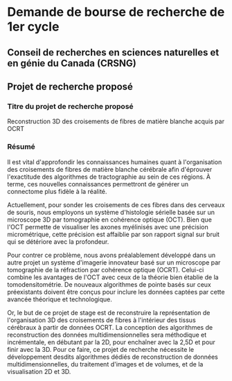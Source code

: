 # Demande de bourse de recherche de 1er cycle

## Conseil de recherches en sciences naturelles et en génie du Canada (CRSNG)

## Projet de recherche proposé

### Titre du projet de recherche proposé

Reconstruction 3D des croisements de fibres de matière blanche acquis par OCRT

### Résumé

Il est vital d'approfondir les connaissances humaines quant à l'organisation des croisements de fibres de matière blanche cérébrale afin d'éprouver l'exactitude des algorithmes de tractographie au sein de ces régions. À terme, ces nouvelles connaissances permettront de générer un connectome plus fidèle à la réalité.

Actuellement, pour sonder les croisements de ces fibres dans des cerveaux de souris, nous employons un système d'histologie sérielle basée sur un microscope 3D par tomographie en cohérence optique (OCT). Bien que l'OCT permette de visualiser les axones myélinisés avec une précision micrométrique, cette précision est affaiblie par son rapport signal sur bruit qui se détériore avec la profondeur.

Pour contrer ce problème, nous avons préalablement développé dans un autre projet un système d'imagerie innovateur basé sur un microscope par tomographie de la réfraction par cohérence optique (OCRT). Celui-ci combine les avantages de l'OCT avec ceux de la théorie bien établie de la tomodensitométrie. De nouveaux algorithmes de pointe basés sur ceux préexistants doivent être conçus pour inclure les données captées par cette avancée théorique et technologique.

Or, le but de ce projet de stage est de reconstruire la représentation de l'organisation 3D des croisements de fibres à l'intérieur des tissus cérébraux à partir de données OCRT. La conception des algorithmes de reconstruction des données multidimensionnelles sera méthodique et incrémentale, en débutant par la 2D, pour enchaîner avec la 2,5D et pour finir avec la 3D. Pour ce faire, ce projet de recherche nécessite le développement desdits algorithmes dédiés de reconstruction de données multidimensionnelles, du traitement d'images et de volumes, et de la visualisation 2D et 3D.
